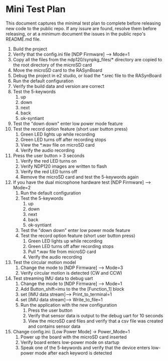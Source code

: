 # Mini Test Plan
This document captures the minimal test plan to complete before releasing new code to the public repo.  If any issure are found, resolve them before releasing, or at a minimum document the issues in the public repo's README.md file.

1. Build the project
2. Verify that the config.ini file [NDP Firmware] --> Mode=1
3. Copy all the files from the ndp120/synpkg_files/* directory are copied to the root directory of the microSD card
4. Move the microSD card to the RASynBoard
1. Debug the project in e2 studio, or load the *.srec file to the RASynBoard
1. Run the default configuration
1. Verify the build data and version are correct
1. Test the 5-keywords
   1. up
   1. down
   1. next
   1. back
   1. ok-syntiant
1. Test the "down down" enter low power mode feature
1. Test the record option feature (short user button press)
   1. Green LED lights up while recording
   1. Green LED turns off after recording stops
   1. View the *.wav file on microSD card
   1. Verify the audio recording
1. Press the user button > 3 seconds
   1. Verify the red LED turns on
   1. Verify NDP120 images are written to flash
   1. Verify the red LED turns off
   1. Remove the microSD card and test the 5-keywords again
1. If you have the dual microphone hardware test [NDP Firmware] --> Mode=2
   1. Run the default configuration
   1. Test the 5-keywords
      1. up
      1. down
      1. next
      1. back
      1. ok-syntiant
   1. Test the "down down" enter low power mode feature
   1. Test the record option feature (short user button press)
      1. Green LED lights up while recording
      1. Green LED turns off after recording stops
      1. Pull *.wav file from microSD card
      1. Verify the audio recording
1. Test the circular motion model
   1. Change the mode to [NDP Firmware] --> Mode=3
   1. Verify circular motion is detected (CW and CCW)
1. Test streaming IMU data to debug uart
   1. Change the mode to [NDP Firmware] --> Mode=1
   1. Add Button_shift=imu to the the [Function_1] block
   1. set [IMU data stream]--> Print_to_terminal=1
   1. set [IMU data stream]--> Write_to_file=1
   1. Run the application with the new configuration
      1. Press the user button
      1. Verify that sensor data is output to the debug uart for 10 seconds
      1. View the microSD card files and verify that a csv file was created and contains sensor data
1. Change config.ini: [Low Power Mode] -> Power_Mode=1
   1. Power up the board with the microSD card inserted
   1. Verify board enters low-power mode on startup
   1. Speak one of the 5-keywords and verify that the device enters low-power mode after each keyword is detected        
